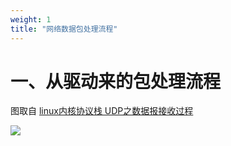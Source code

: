 ```yaml
---
weight: 1
title: "网络数据包处理流程"
---
```


# 一、从驱动来的包处理流程

图取自 [linux内核协议栈 UDP之数据报接收过程](https://blog.csdn.net/daocaokafei/article/details/117968065)

<img src="../imgs/2022-09-23-02.png" />
